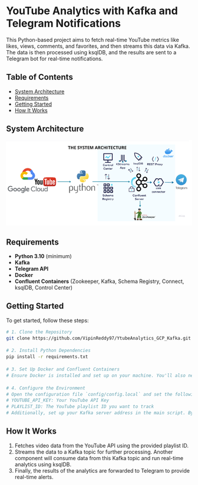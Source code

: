 # YouTube Analytics with Kafka and Telegram Notifications

This Python-based project aims to fetch real-time YouTube metrics like likes, views, comments, and favorites, and then streams this data via Kafka. The data is then processed using ksqlDB, and the results are sent to a Telegram bot for real-time notifications.

## Table of Contents
- [System Architecture](#system-architecture)
- [Requirements](#requirements)
- [Getting Started](#getting-started)
- [How It Works](#how-it-works)


## System Architecture
![YouTube Analytics Architecture](ytanalytics.png)

## Requirements
- **Python 3.10** (minimum)
- **Kafka**
- **Telegram API**
- **Docker**
- **Confluent Containers** (Zookeeper, Kafka, Schema Registry, Connect, ksqlDB, Control Center)

## Getting Started

To get started, follow these steps:

```sh
# 1. Clone the Repository
git clone https://github.com/VipinReddy97/YtubeAnalytics_GCP_Kafka.git

# 2. Install Python Dependencies
pip install -r requirements.txt

# 3. Set Up Docker and Confluent Containers
# Ensure Docker is installed and set up on your machine. You'll also need to set up Confluent containers (Zookeeper, Kafka, Schema Registry, Connect, ksqlDB, Control Center).

# 4. Configure the Environment
# Open the configuration file `config/config.local` and set the following parameters:
# YOUTUBE_API_KEY: Your YouTube API Key
# PLAYLIST_ID: The YouTube playlist ID you want to track
# Additionally, set up your Kafka server address in the main script. By default, it's set to `localhost:9092`.

```
## How It Works
1. Fetches video data from the YouTube API using the provided playlist ID.
2. Streams the data to a Kafka topic for further processing. Another component will consume data from this Kafka topic and run real-time analytics using ksqlDB.
3.  Finally, the results of the analytics are forwarded to Telegram to provide real-time alerts.

